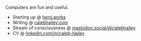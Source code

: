 Computers are fun and useful. 

* Starting up @ [herd.works](https://herd.works)
* Writing @ [calebhailey.com](https://calebhailey.com)
* Stream of consciousness @ <a rel="me" href="https://mastodon.social/@calebhailey">mastodon.social/@calebhailey</a> 
* CV @ [linkedin.com/in/caleb-hailey](linkedin.com/in/caleb-hailey)
